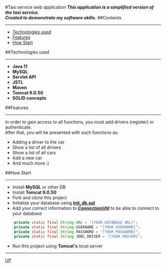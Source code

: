 <a id="up"></a>
#Taxi service web application
___This application is a simplified version of the taxi service.  
Created to demonstrate my software skills.___
##Contents
___
- [Technologies used](#technologies)
- [Features](#features)
- [How Start](#howStart)

##Technologies used
___
* __Java 11__
* __MySQL__
* __Servlet API__
* __JSTL__
* __Maven__
* __Tomcat 9.0.50__
* __SOLID concepts__  
  <a id="technologies"></a>

##Features
___
In order to gain access to all functions, 
you must add drivers (register) or authenticate.  
After that, you will be presented with such functions as:
* Adding a driver to the car
* Show a list of all drivers
* Show a list of all cars
* Add a new car  
* And much more :)
<a id="features"></a>
  
##How Start
___
* Install __MySQL__ or other DB
* Install __Tomcat 9.0.50__
* Fork and clone this project 
* Initialize your database using [__init_db.sql__](src/main/resources/init_db.sql) 
* Add your correct information to [___ConnectionUtil___](src/main/java/mate/util/ConnectionUtil.java) to be able to connect to your database

```java
    private static final String URL = "[YOUR DATABASE URL]";
    private static final String USERNAME = "[YOUR USERNAME]";
    private static final String PASSWORD = "[YOUR PASSWORD]";
    private static final String JDBC_DRIVER = "[YOUR DRIVER]";
```
* Run this project using __Tomcat's__ local server
<a id="howStart"></a>
---  

[UP](#up)